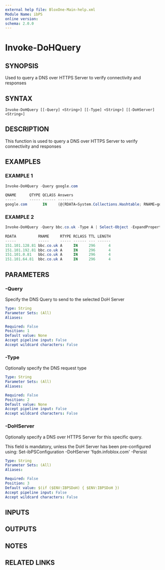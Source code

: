 ```yaml
---
external help file: BloxOne-Main-help.xml
Module Name: ibPS
online version:
schema: 2.0.0
---
```


# Invoke-DoHQuery

## SYNOPSIS
Used to query a DNS over HTTPS Server to verify connectivity and responses

## SYNTAX

```
Invoke-DoHQuery [[-Query] <String>] [[-Type] <String>] [[-DoHServer] <String>]
```

## DESCRIPTION
This function is used to query a DNS over HTTPS Server to verify connectivity and responses

## EXAMPLES

### EXAMPLE 1
```powershell
Invoke-DoHQuery -Query google.com      
                                                                                                                
QNAME      QTYPE QCLASS Answers
-----      ----- ------ -------
google.com       IN     {@{RDATA=System.Collections.Hashtable; RNAME=google.com; RTYPE=SOA; RCLASS=IN; TTL=60; LENGTH=58}}
```

### EXAMPLE 2
```powershell
Invoke-DoHQuery -Query bbc.co.uk -Type A | Select-Object -ExpandProperty Answers | ft -AutoSize
                                                                                                                    
RDATA          RNAME     RTYPE RCLASS TTL LENGTH
-----          -----     ----- ------ --- ------
151.101.128.81 bbc.co.uk A     IN     296      4
151.101.192.81 bbc.co.uk A     IN     296      4
151.101.0.81   bbc.co.uk A     IN     296      4
151.101.64.81  bbc.co.uk A     IN     296      4
```

## PARAMETERS

### -Query
Specify the DNS Query to send to the selected DoH Server

```yaml
Type: String
Parameter Sets: (All)
Aliases:

Required: False
Position: 1
Default value: None
Accept pipeline input: False
Accept wildcard characters: False
```

### -Type
Optionally specify the DNS request type

```yaml
Type: String
Parameter Sets: (All)
Aliases:

Required: False
Position: 2
Default value: None
Accept pipeline input: False
Accept wildcard characters: False
```

### -DoHServer
Optionally specify a DNS over HTTPS Server for this specific query.

This field is mandatory, unless the DoH Server has been pre-configured using: Set-ibPSConfiguration -DoHServer 'fqdn.infoblox.com' -Persist

```yaml
Type: String
Parameter Sets: (All)
Aliases:

Required: False
Position: 3
Default value: $(if ($ENV:IBPSDoH) { $ENV:IBPSDoH })
Accept pipeline input: False
Accept wildcard characters: False
```

## INPUTS

## OUTPUTS

## NOTES

## RELATED LINKS
